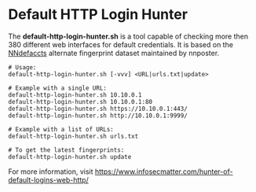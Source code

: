 
# Default HTTP Login Hunter

The **default-http-login-hunter.sh** is a tool capable of checking more then 380 different web interfaces for default credentials. It is based on the [NNdefaccts](https://github.com/nnposter/nndefaccts) alternate fingerprint dataset maintained by nnposter.


```
# Usage:
default-http-login-hunter.sh [-vvv] <URL|urls.txt|update>

# Example with a single URL:
default-http-login-hunter.sh 10.10.0.1
default-http-login-hunter.sh 10.10.0.1:80
default-http-login-hunter.sh https://10.10.0.1:443/
default-http-login-hunter.sh http://10.10.0.1:9999/

# Example with a list of URLs:
default-http-login-hunter.sh urls.txt

# To get the latest fingerprints:
default-http-login-hunter.sh update
```

For more information, visit https://www.infosecmatter.com/hunter-of-default-logins-web-http/

